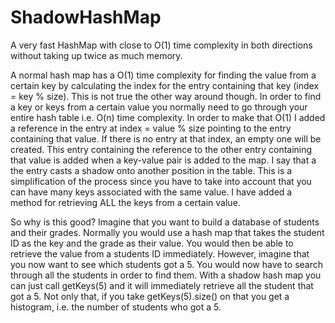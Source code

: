 # ShadowHashMap
A very fast HashMap with close to O(1) time complexity in both directions without taking up twice as much memory.

A normal hash map has a O(1) time complexity for finding the value from a certain key by calculating the index for the entry containing
that key (index = key % size). This is not true the other way around though. In order to find a key or keys from a certain value you
normally need to go through your entire hash table i.e. O(n) time complexity. In order to make that O(1) I added a reference in the entry
at index = value % size pointing to the entry containing that value. If there is no entry at that index, an empty one will be created.
This entry containing the reference to the other entry containing that value is added when a key-value pair is added to the map. I say that
a the entry casts a shadow onto another position in the table. This is a simplification of the process since you have to take into 
account that you can have many keys associated with the same value. I have added a method for retrieving ALL the keys from a certain value.

So why is this good? Imagine that you want to build a database of students and their grades. Normally you would use a hash map that takes
the student ID as the key and the grade as their value. You would then be able to retrieve the value from a students ID immediately.
However, imagine that you now want to see which students got a 5. You would now have to search through all the students in order to find
them. With a shadow hash map you can just call getKeys(5) and it will immediately retrieve all the student that got a 5. Not only that, if you take getKeys(5).size() on that you get a histogram, i.e. the number of students who got a 5.
